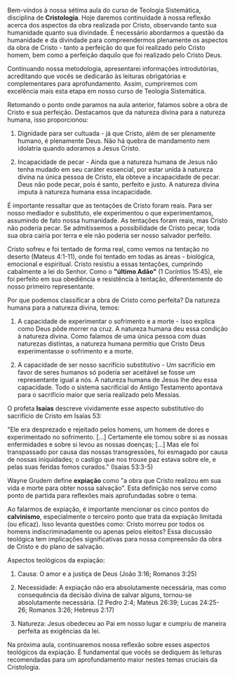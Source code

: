 Bem-vindos à nossa sétima aula do curso de Teologia Sistemática, disciplina de **Cristologia**. Hoje daremos continuidade à nossa reflexão acerca dos aspectos da obra realizada por Cristo, observando tanto sua humanidade quanto sua divindade. É necessário abordarmos a questão da humanidade e da divindade para compreendermos plenamente os aspectos da obra de Cristo - tanto a perfeição do que foi realizado pelo Cristo homem, bem como a perfeição daquilo que foi realizado pelo Cristo Deus.

Continuando nossa metodologia, apresentarei informações introdutórias, acreditando que vocês se dedicarão às leituras obrigatórias e complementares para aprofundamento. Assim, cumpriremos com excelência mais esta etapa em nosso curso de Teologia Sistemática.

Retomando o ponto onde paramos na aula anterior, falamos sobre a obra de Cristo e sua perfeição. Destacamos que da natureza divina para a natureza humana, isso proporcionou:

1. Dignidade para ser cultuada - já que Cristo, além de ser plenamente humano, é plenamente Deus. Não há quebra de mandamento nem idolatria quando adoramos a Jesus Cristo. 

2. Incapacidade de pecar - Ainda que a natureza humana de Jesus não tenha mudado em seu caráter essencial, por estar unida à natureza divina na única pessoa de Cristo, ela obteve a incapacidade de pecar. Deus não pode pecar, pois é santo, perfeito e justo. A natureza divina imputa à natureza humana essa incapacidade.

É importante ressaltar que as tentações de Cristo foram reais. Para ser nosso mediador e substituto, ele experimentou o que experimentamos, assumindo de fato nossa humanidade. As tentações foram reais, mas Cristo não poderia pecar. Se admitíssemos a possibilidade de Cristo pecar, toda sua obra cairia por terra e ele não poderia ser nosso salvador perfeito.

Cristo sofreu e foi tentado de forma real, como vemos na tentação no deserto (Mateus 4:1-11), onde foi tentado em todas as áreas - biológica, emocional e espiritual. Cristo resistiu a essas tentações, cumprindo cabalmente a lei do Senhor. Como o **"último Adão"** (1 Coríntios 15:45), ele foi perfeito em sua obediência e resistência à tentação, diferentemente do nosso primeiro representante.

Por que podemos classificar a obra de Cristo como perfeita? Da natureza humana para a natureza divina, temos:

1. A capacidade de experimentar o sofrimento e a morte - Isso explica como Deus pôde morrer na cruz. A natureza humana deu essa condição à natureza divina. Como falamos de uma única pessoa com duas naturezas distintas, a natureza humana permitiu que Cristo Deus experimentasse o sofrimento e a morte.

2. A capacidade de ser nosso sacrifício substitutivo - Um sacrifício em favor de seres humanos só poderia ser aceitável se fosse um representante igual a nós. A natureza humana de Jesus lhe deu essa capacidade. Todo o sistema sacrificial do Antigo Testamento apontava para o sacrifício maior que seria realizado pelo Messias.

O profeta **Isaías** descreve vividamente esse aspecto substitutivo do sacrifício de Cristo em Isaías 53:

"Ele era desprezado e rejeitado pelos homens, um homem de dores e experimentado no sofrimento. [...] Certamente ele tomou sobre si as nossas enfermidades e sobre si levou as nossas doenças; [...] Mas ele foi transpassado por causa das nossas transgressões, foi esmagado por causa de nossas iniquidades; o castigo que nos trouxe paz estava sobre ele, e pelas suas feridas fomos curados." (Isaías 53:3-5)

Wayne Grudem define **expiação** como "a obra que Cristo realizou em sua vida e morte para obter nossa salvação". Esta definição nos serve como ponto de partida para reflexões mais aprofundadas sobre o tema.

Ao falarmos de expiação, é importante mencionar os cinco pontos do **calvinismo**, especialmente o terceiro ponto que trata da expiação limitada (ou eficaz). Isso levanta questões como: Cristo morreu por todos os homens indiscriminadamente ou apenas pelos eleitos? Essa discussão teológica tem implicações significativas para nossa compreensão da obra de Cristo e do plano de salvação.

Aspectos teológicos da expiação:

1. Causa: O amor e a justiça de Deus (João 3:16; Romanos 3:25)

2. Necessidade: A expiação não era absolutamente necessária, mas como consequência da decisão divina de salvar alguns, tornou-se absolutamente necessária. (2 Pedro 2:4; Mateus 26:39; Lucas 24:25-26; Romanos 3:26; Hebreus 2:17)

3. Natureza: Jesus obedeceu ao Pai em nosso lugar e cumpriu de maneira perfeita as exigências da lei.

Na próxima aula, continuaremos nossa reflexão sobre esses aspectos teológicos da expiação. É fundamental que vocês se dediquem às leituras recomendadas para um aprofundamento maior nestes temas cruciais da Cristologia.